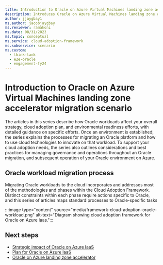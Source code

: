 ```yaml
---
title: Introduction to Oracle on Azure Virtual Machines landing zone accelerator migration scenario 
description: Introduces Oracle on Azure Virtual Machines landing zone accelerator migration scenario.
author: jjaygbay1
ms.author: jacobjaygbay
ms.reviewer: ramakoni
ms.date: 08/31/2023
ms.topic: conceptual
ms.service: cloud-adoption-framework
ms.subservice: scenario
ms.custom: 
  - think-tank
  - e2e-oracle
  - engagement-fy24
--- 
```


# Introduction to Oracle on Azure Virtual Machines landing zone accelerator migration scenario

The articles in this series describe how Oracle workloads affect your overall strategy, cloud adoption plan, and environmental readiness efforts, with detailed guidance on specific efforts. Once an environment is established, the series explains the processes for migrating an Oracle platform and how to use cloud technologies to innovate on that workload. To support your cloud adoption needs, the series also outlines considerations and best practices for managing governance and operations throughout an Oracle migration, and subsequent operation of your Oracle environment on Azure.

## Oracle workload migration process

Migrating Oracle workloads to the cloud incorporates and addresses most of the methodologies and phases within the Cloud Adoption Framework. Distinct constraints within each phase require actions specific to Oracle, and this series of articles maps standard processes to Oracle-specific tasks

:::image type="content" source="media/framework-cloud-adoption-oracle-workload.png" alt-text="Diagram showing cloud adoption framework for Oracle on Azure Iaas.":::

## Next steps

- [Strategic impact of Oracle on Azure IaaS](oracle-landing-zone-strategy.md)  
- [Plan for Oracle on Azure IaaS](oracle-landing-zone-plan.md)  
- [Oracle on Azure landing zone accelerator](intro-oracle-landing-zone.md)  
